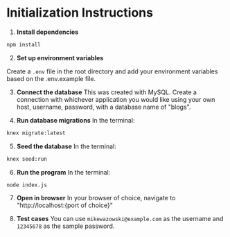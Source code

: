 # Initialization Instructions

1. **Install dependencies**

```bash
npm install
```

2. **Set up environment variables**

Create a `.env` file in the root directory and add your environment variables based on the .env.example file.

3. **Connect the database**
   This was created with MySQL. Create a connection with whichever application you would like using your own host, username, password, with a database name of "blogs".

4. **Run database migrations**
   In the terminal:

```bash
knex migrate:latest
```

5. **Seed the database**
   In the terminal:

```bash
knex seed:run
```

6. **Run the program**
   In the terminal:

```bash
node index.js
```

7. **Open in browser**
   In your browser of choice, navigate to "http://localhost:{port of choice}"

8. **Test cases**
   You can use `mikewazowski@example.com` as the username and `12345678` as the sample password.
